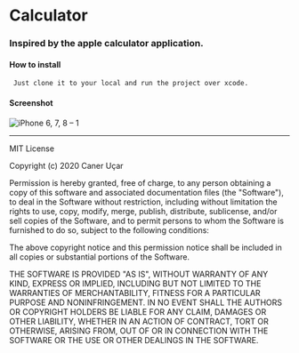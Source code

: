 # Calculator

### Inspired by the apple calculator application.

#### How to install

<code> Just clone it to your local and run the project over xcode. </code>

#### Screenshot
![iPhone 6, 7, 8 – 1](https://user-images.githubusercontent.com/25962055/95203736-d4925180-07eb-11eb-96b7-54fe744c5d8b.png)

<hr>

MIT License

Copyright (c) 2020 Caner Uçar

Permission is hereby granted, free of charge, to any person obtaining a copy of this software and associated documentation files (the "Software"), to deal in the Software without restriction, including without limitation the rights to use, copy, modify, merge, publish, distribute, sublicense, and/or sell copies of the Software, and to permit persons to whom the Software is furnished to do so, subject to the following conditions:

The above copyright notice and this permission notice shall be included in all copies or substantial portions of the Software.

THE SOFTWARE IS PROVIDED "AS IS", WITHOUT WARRANTY OF ANY KIND, EXPRESS OR IMPLIED, INCLUDING BUT NOT LIMITED TO THE WARRANTIES OF MERCHANTABILITY, FITNESS FOR A PARTICULAR PURPOSE AND NONINFRINGEMENT. IN NO EVENT SHALL THE AUTHORS OR COPYRIGHT HOLDERS BE LIABLE FOR ANY CLAIM, DAMAGES OR OTHER LIABILITY, WHETHER IN AN ACTION OF CONTRACT, TORT OR OTHERWISE, ARISING FROM, OUT OF OR IN CONNECTION WITH THE SOFTWARE OR THE USE OR OTHER DEALINGS IN THE SOFTWARE.
